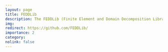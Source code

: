 ```yaml
---
layout: page
title: FEDDLib
description: The FEDDLib (Finite Element and Domain Decomposition Library) is a parallel finite element software library based on Trilinos and is designed as a testbed for FROSch.
img:
redirect: https://github.com/FEDDLib/
importance: 2
category:
nolink: false
---
```

